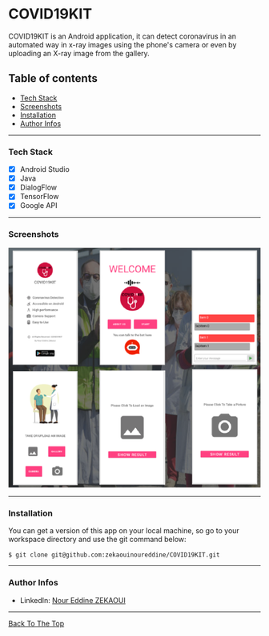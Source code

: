 # COVID19KIT
COVID19KIT is an Android application, it can detect coronavirus in an automated way in x-ray images using the phone's camera or even by uploading an X-ray image from the gallery.

## Table of contents
- [Tech Stack](#tech-stack)
- [Screenshots](#screenshots)
- [Installation](#installation)
- [Author Infos](#author-infos)

---
### Tech Stack
* [x] Android Studio
* [x] Java
* [x] DialogFlow
* [x] TensorFlow
* [x] Google API

---

### Screenshots
 ![](screen.png)
 
---
### Installation
You can get a version of this app on your local machine, so go to your workspace directory and use the git command below:
           
    $ git clone git@github.com:zekaouinoureddine/COVID19KIT.git

---
### Author Infos
- LinkedIn: [Nour Eddine ZEKAOUI](https://www.linkedin.com/in/nour-eddine-zekaoui-ba43b1177/)
---
 
[Back To The Top](#COVID19KIT)
 
